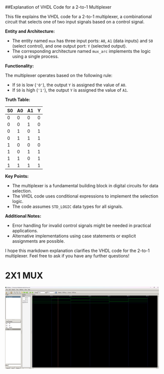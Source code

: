 ##Explanation of VHDL Code for a 2-to-1 Multiplexer

This file explains the VHDL code for a 2-to-1 multiplexer, a combinational circuit that selects one of two input signals based on a control signal.

**Entity and Architecture:**

- The entity named `mux` has three input ports: `A0`, `A1` (data inputs) and `S0` (select control), and one output port: `Y` (selected output).
- The corresponding architecture named `mux_arc` implements the logic using a single process.

**Functionality:**

The multiplexer operates based on the following rule:

- If `S0` is low (`'0'`), the output `Y` is assigned the value of `A0`.
- If `S0` is high (`'1'`), the output `Y` is assigned the value of `A1`.

**Truth Table:**

| S0 | A0 | A1 | Y |
|---|---|---|---|
| 0 | 0 | 0 | 0 |
| 0 | 0 | 1 | 0 |
| 0 | 1 | 0 | 1 |
| 0 | 1 | 1 | 1 |
| 1 | 0 | 0 | 0 |
| 1 | 0 | 1 | 1 |
| 1 | 1 | 0 | 1 |
| 1 | 1 | 1 | 1 |

**Key Points:**

- The multiplexer is a fundamental building block in digital circuits for data selection.
- The VHDL code uses conditional expressions to implement the selection logic.
- The code assumes `STD_LOGIC` data types for all signals.

**Additional Notes:**

- Error handling for invalid control signals might be needed in practical applications.
- Alternative implementations using case statements or explicit assignments are possible.

I hope this markdown explanation clarifies the VHDL code for the 2-to-1 multiplexer. Feel free to ask if you have any further questions!

# 2X1 MUX
![D_flipflop](../Images/2x1muxnew.png)
